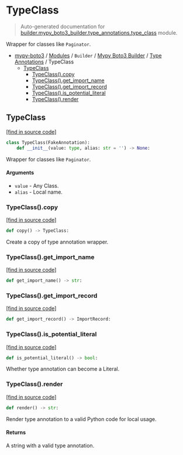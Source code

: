 # TypeClass

> Auto-generated documentation for [builder.mypy_boto3_builder.type_annotations.type_class](https://github.com/vemel/mypy_boto3/blob/master/builder/mypy_boto3_builder/type_annotations/type_class.py) module.

Wrapper for classes like `Paginator`.

- [mypy-boto3](../../../README.md#mypy_boto3) / [Modules](../../../MODULES.md#mypy-boto3-modules) / `Builder` / [Mypy Boto3 Builder](../index.md#mypy-boto3-builder) / [Type Annotations](index.md#type-annotations) / TypeClass
    - [TypeClass](#typeclass)
        - [TypeClass().copy](#typeclasscopy)
        - [TypeClass().get_import_name](#typeclassget_import_name)
        - [TypeClass().get_import_record](#typeclassget_import_record)
        - [TypeClass().is_potential_literal](#typeclassis_potential_literal)
        - [TypeClass().render](#typeclassrender)

## TypeClass

[[find in source code]](https://github.com/vemel/mypy_boto3/blob/master/builder/mypy_boto3_builder/type_annotations/type_class.py#L13)

```python
class TypeClass(FakeAnnotation):
    def __init__(value: type, alias: str = '') -> None:
```

Wrapper for classes like `Paginator`.

#### Arguments

- `value` - Any Class.
- `alias` - Local name.

### TypeClass().copy

[[find in source code]](https://github.com/vemel/mypy_boto3/blob/master/builder/mypy_boto3_builder/type_annotations/type_class.py#L53)

```python
def copy() -> TypeClass:
```

Create a copy of type annotation wrapper.

### TypeClass().get_import_name

[[find in source code]](https://github.com/vemel/mypy_boto3/blob/master/builder/mypy_boto3_builder/type_annotations/type_class.py#L38)

```python
def get_import_name() -> str:
```

### TypeClass().get_import_record

[[find in source code]](https://github.com/vemel/mypy_boto3/blob/master/builder/mypy_boto3_builder/type_annotations/type_class.py#L41)

```python
def get_import_record() -> ImportRecord:
```

### TypeClass().is_potential_literal

[[find in source code]](https://github.com/vemel/mypy_boto3/blob/master/builder/mypy_boto3_builder/type_annotations/type_class.py#L59)

```python
def is_potential_literal() -> bool:
```

Whether type annotation can become a Literal.

### TypeClass().render

[[find in source code]](https://github.com/vemel/mypy_boto3/blob/master/builder/mypy_boto3_builder/type_annotations/type_class.py#L26)

```python
def render() -> str:
```

Render type annotation to a valid Python code for local usage.

#### Returns

A string with a valid type annotation.
